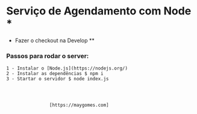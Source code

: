 # Serviço de Agendamento com Node *

* Fazer o checkout na Develop **

### Passos para rodar o server:

    1 - Instalar o [Node.js](https://nodejs.org/)
    2 - Instalar as dependências $ npm i
    3 - Startar o servidor $ node index.js




                    [https://maygomes.com]